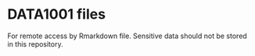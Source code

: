 # DATA1001 files
For remote access by Rmarkdown file.
Sensitive data should not be stored in this repository.
